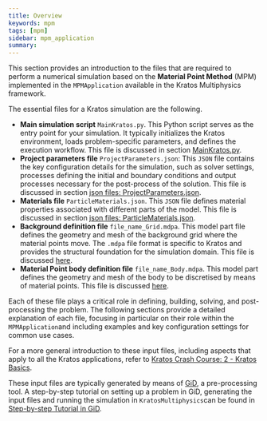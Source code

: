 ```yaml
---
title: Overview
keywords: mpm
tags: [mpm]
sidebar: mpm_application
summary: 
---
```


This section provides an introduction to the files that are required to perform a numerical simulation based on the **Material Point Method** (MPM) implemented in the `MPMApplication` available in the Kratos Multiphysics framework.

The essential files for a Kratos simulation are the following.

* **Main simulation script** `MainKratos.py`. This Python script serves as the entry point for your simulation. It typically initializes the Kratos environment, loads problem-specific parameters, and defines the execution workflow. This file is discussed in section [MainKratos.py](mainkratos).
* **Project parameters file** `ProjectParameters.json`: This `JSON` file contains the key configuration details for the simulation, such as solver settings, processes defining the initial and boundary conditions and output processes necessary for the post-process of the solution. This file is discussed in section [json files: ProjectParameters.json](json#projectparametersjson).
* **Materials file** `ParticleMaterials.json`. This `JSON` file defines material properties associated with different parts of the model. This file is discussed in section [json files: ParticleMaterials.json](json#particlematerialsjson).
* **Background definition file** `file_name_Grid.mdpa`. This model part file defines the geometry and mesh of the background grid where the material points move. The `.mdpa` file format is specific to Kratos and provides the structural foundation for the simulation domain. This file is discussed [here](mdpa#file_name_gridmdpa).
* **Material Point body definition file** `file_name_Body.mdpa`. This model part defines the geometry and mesh of the body to be discretised by means of material points. This file is discussed [here](mdpa#file_name_bodymdpa).

Each of these file plays a critical role in defining, building, solving, and post-processing the problem. The following sections provide a detailed explanation of each file, focusing in particular on their role within the `MPMApplication`and including examples and key configuration settings for common use cases.

For a more general introduction to these input files, including aspects that apply to all the Kratos applications, refer to [Kratos Crash Course: 2 - Kratos Basics](../../../Kratos/For_Users/Crash_Course/2_Basics).

These input files are typically generated by means of [GiD](https://www.gidsimulation.com), a pre-processing tool. A step-by-step tutorial on setting up a problem in GiD, generating the input files and running the simulation in `KratosMultiphysics`can be found in [Step-by-step Tutorial in GiD](../Step-by-step_Tutorial_in_GiD/introduction).
